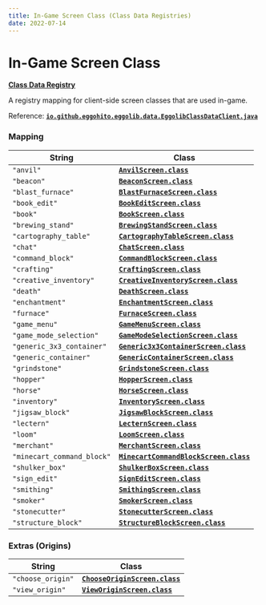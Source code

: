 ```yaml
---
title: In-Game Screen Class (Class Data Registries)
date: 2022-07-14
---
```


#   In-Game Screen Class

[**Class Data Registry**](../class_data_registries.md)

A registry mapping for client-side screen classes that are used in-game.

Reference: [**`io.github.eggohito.eggolib.data.EggolibClassDataClient.java`**](https://github.com/eggohito/eggolib/blob/1.18.2/src/main/java/io/github/eggohito/eggolib/data/EggolibClassDataClient.java)


### Mapping

String                     | Class
---------------------------|------
`"anvil"`                  | [**`AnvilScreen.class`**](https://maven.fabricmc.net/docs/yarn-1.18.2+build.3/net/minecraft/client/gui/screen/ingame/AnvilScreen.html)
`"beacon"`                 | [**`BeaconScreen.class`**](https://maven.fabricmc.net/docs/yarn-1.18.2+build.3/net/minecraft/client/gui/screen/ingame/BeaconScreen.html)
`"blast_furnace"`          | [**`BlastFurnaceScreen.class`**](https://maven.fabricmc.net/docs/yarn-1.18.2+build.3/net/minecraft/client/gui/screen/ingame/BlastFurnaceScreen.html)
`"book_edit"`              | [**`BookEditScreen.class`**](https://maven.fabricmc.net/docs/yarn-1.18.2+build.3/net/minecraft/client/gui/screen/ingame/BookEditScreen.html)
`"book"`                   | [**`BookScreen.class`**](https://maven.fabricmc.net/docs/yarn-1.18.2+build.3/net/minecraft/client/gui/screen/ingame/BookScreen.html)
`"brewing_stand"`          | [**`BrewingStandScreen.class`**](https://maven.fabricmc.net/docs/yarn-1.18.2+build.3/net/minecraft/client/gui/screen/ingame/BrewingStandScreen.html)
`"cartography_table"`      | [**`CartographyTableScreen.class`**](https://maven.fabricmc.net/docs/yarn-1.18.2+build.3/net/minecraft/client/gui/screen/ingame/CartographyTableScreen.html)
`"chat"`                   | [**`ChatScreen.class`**](https://maven.fabricmc.net/docs/yarn-1.18.2+build.3/net/minecraft/client/gui/screen/ChatScreen.html)
`"command_block"`          | [**`CommandBlockScreen.class`**](https://maven.fabricmc.net/docs/yarn-1.18.2+build.3/net/minecraft/client/gui/screen/ingame/CommandBlockScreen.html)
`"crafting"`               | [**`CraftingScreen.class`**](https://maven.fabricmc.net/docs/yarn-1.18.2+build.3/net/minecraft/client/gui/screen/ingame/CraftingScreen.html)
`"creative_inventory"`     | [**`CreativeInventoryScreen.class`**](https://maven.fabricmc.net/docs/yarn-1.18.2+build.3/net/minecraft/client/gui/screen/ingame/CreativeInventoryScreen.html)
`"death"`                  | [**`DeathScreen.class`**](https://maven.fabricmc.net/docs/yarn-1.18.2+build.3/net/minecraft/client/gui/screen/DeathScreen.html)
`"enchantment"`            | [**`EnchantmentScreen.class`**](https://maven.fabricmc.net/docs/yarn-1.18.2+build.3/net/minecraft/client/gui/screen/ingame/EnchantmentScreen.html)
`"furnace"`                | [**`FurnaceScreen.class`**](https://maven.fabricmc.net/docs/yarn-1.18.2+build.3/net/minecraft/client/gui/screen/ingame/FurnaceScreen.html)
`"game_menu"`              | [**`GameMenuScreen.class`**](https://maven.fabricmc.net/docs/yarn-1.18.2+build.3/net/minecraft/client/gui/screen/GameMenuScreen.html)
`"game_mode_selection"`    | [**`GameModeSelectionScreen.class`**](https://maven.fabricmc.net/docs/yarn-1.18.2+build.3/net/minecraft/client/gui/screen/GameModeSelectionScreen.html)
`"generic_3x3_container"`  | [**`Generic3x3ContainerScreen.class`**](https://maven.fabricmc.net/docs/yarn-1.18.2+build.3/net/minecraft/client/gui/screen/ingame/Generic3x3ContainerScreen.html)
`"generic_container"`      | [**`GenericContainerScreen.class`**](https://maven.fabricmc.net/docs/yarn-1.18.2+build.3/net/minecraft/client/gui/screen/ingame/GenericContainerScreen.html)
`"grindstone"`             | [**`GrindstoneScreen.class`**](https://maven.fabricmc.net/docs/yarn-1.18.2+build.3/net/minecraft/client/gui/screen/ingame/GrindstoneScreen.html)
`"hopper"`                 | [**`HopperScreen.class`**](https://maven.fabricmc.net/docs/yarn-1.18.2+build.3/net/minecraft/client/gui/screen/ingame/HopperScreen.html)
`"horse"`                  | [**`HorseScreen.class`**](https://maven.fabricmc.net/docs/yarn-1.18.2+build.3/net/minecraft/client/gui/screen/ingame/HorseScreen.html)
`"inventory"`              | [**`InventoryScreen.class`**](https://maven.fabricmc.net/docs/yarn-1.18.2+build.3/net/minecraft/client/gui/screen/ingame/InventoryScreen.html)
`"jigsaw_block"`           | [**`JigsawBlockScreen.class`**](https://maven.fabricmc.net/docs/yarn-1.18.2+build.3/net/minecraft/client/gui/screen/ingame/JigsawBlockScreen.html)
`"lectern"`                | [**`LecternScreen.class`**](https://maven.fabricmc.net/docs/yarn-1.18.2+build.3/net/minecraft/client/gui/screen/ingame/LecternScreen.html)
`"loom"`                   | [**`LoomScreen.class`**](https://maven.fabricmc.net/docs/yarn-1.18.2+build.3/net/minecraft/client/gui/screen/ingame/LoomScreen.html)
`"merchant"`               | [**`MerchantScreen.class`**](https://maven.fabricmc.net/docs/yarn-1.18.2+build.3/net/minecraft/client/gui/screen/ingame/MerchantScreen.html)
`"minecart_command_block"` | [**`MinecartCommandBlockScreen.class`**](https://maven.fabricmc.net/docs/yarn-1.18.2+build.3/net/minecraft/client/gui/screen/ingame/MinecartCommandBlockScreen.html)
`"shulker_box"`            | [**`ShulkerBoxScreen.class`**](https://maven.fabricmc.net/docs/yarn-1.18.2+build.3/net/minecraft/client/gui/screen/ingame/ShulkerBoxScreen.html)
`"sign_edit"`              | [**`SignEditScreen.class`**](https://maven.fabricmc.net/docs/yarn-1.18.2+build.3/net/minecraft/client/gui/screen/ingame/SignEditScreen.html)
`"smithing"`               | [**`SmithingScreen.class`**](https://maven.fabricmc.net/docs/yarn-1.18.2+build.3/net/minecraft/client/gui/screen/ingame/SmithingScreen.html)
`"smoker"`                 | [**`SmokerScreen.class`**](https://maven.fabricmc.net/docs/yarn-1.18.2+build.3/net/minecraft/client/gui/screen/ingame/SmokerScreen.html)
`"stonecutter"`            | [**`StonecutterScreen.class`**](https://maven.fabricmc.net/docs/yarn-1.18.2+build.3/net/minecraft/client/gui/screen/ingame/StonecutterScreen.html)
`"structure_block"`        | [**`StructureBlockScreen.class`**](https://maven.fabricmc.net/docs/yarn-1.18.2+build.3/net/minecraft/client/gui/screen/ingame/StructureBlockScreen.html)


### Extras (Origins)

String            | Class
------------------|------
`"choose_origin"` | [**`ChooseOriginScreen.class`**](https://github.com/apace100/origins-fabric/blob/1.18/src/main/java/io/github/apace100/origins/screen/ChooseOriginScreen.java)
`"view_origin"`   | [**`ViewOriginScreen.class`**](https://github.com/apace100/origins-fabric/blob/1.18/src/main/java/io/github/apace100/origins/screen/ViewOriginScreen.java)

